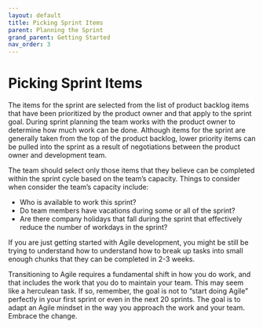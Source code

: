 ```yaml
---
layout: default
title: Picking Sprint Items
parent: Planning the Sprint
grand_parent: Getting Started
nav_order: 3
---
```


# Picking Sprint Items

The items for the sprint are selected from the list of product backlog items that have been prioritized by the product owner and that apply to the 
sprint goal. During sprint planning the team works with the product owner to determine how much work can be done. Although items for the sprint are 
generally taken from the top of the product backlog, lower priority items can be pulled into the sprint as a result of negotiations between the product 
owner and development team.

The team should select only those items that they believe can be completed within the sprint cycle based on the team’s capacity. Things to consider 
when consider the team’s capacity include:

*	Who is available to work this sprint? 
*	Do team members have vacations during some or all of the sprint? 
*	Are there company holidays that fall during the sprint that effectively reduce the number of workdays in the sprint?

If you are just getting started with Agile development, you might be still be trying to understand how to understand how to break up tasks into small enough chunks that they can be completed in 2-3 weeks.

Transitioning to Agile requires a fundamental shift in how you do work, and that includes the work that you do to maintain your team. This may seem like a herculean task. If so, remember, the goal is not to “start doing Agile” perfectly in your first sprint or even in the next 20 sprints. The goal is to adapt an Agile mindset in the way you approach the work and your team. Embrace the change.
